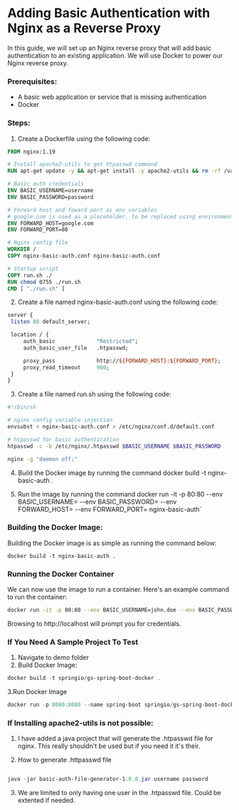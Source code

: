 # Adding Basic Authentication with Nginx as a Reverse Proxy

In this guide, we will set up an Nginx reverse proxy that will add basic authentication to an existing application. We will use Docker to power our Nginx reverse proxy.

### Prerequisites:

- A basic web application or service that is missing authentication
- Docker

### Steps: 
1. Create a Dockerfile using the following code:
``` Dockerfile
FROM nginx:1.19

# Install apache2-utils to get htpasswd command
RUN apt-get update -y && apt-get install -y apache2-utils && rm -rf /var/lib/apt/lists/*

# Basic auth credentials
ENV BASIC_USERNAME=username
ENV BASIC_PASSWORD=password

# Forward host and foward port as env variables
# google.com is used as a placeholder, to be replaced using environment variables
ENV FORWARD_HOST=google.com
ENV FORWARD_PORT=80

# Nginx config file
WORKDIR /
COPY nginx-basic-auth.conf nginx-basic-auth.conf

# Startup script
COPY run.sh ./
RUN chmod 0755 ./run.sh
CMD [ "./run.sh" ]
```

2. Create a file named nginx-basic-auth.conf using the following code:

``` perl
server {
 listen 80 default_server;

 location / {
     auth_basic             "Restricted";
     auth_basic_user_file   .htpasswd;

     proxy_pass             http://${FORWARD_HOST}:${FORWARD_PORT};
     proxy_read_timeout     900;
 }
}
```

3. Create a file named run.sh using the following code:

``` bash
#!/bin/sh

# nginx config variable injection
envsubst < nginx-basic-auth.conf > /etc/nginx/conf.d/default.conf

# htpasswd for basic authentication
htpasswd -c -b /etc/nginx/.htpasswd $BASIC_USERNAME $BASIC_PASSWORD

nginx -g "daemon off;"
```

4. Build the Docker image by running the command docker build -t nginx-basic-auth .

5. Run the image by running the command docker run -it -p 80:80 --env BASIC_USERNAME=<username> --env BASIC_PASSWORD=<password> --env FORWARD_HOST=<hostname> --env FORWARD_PORT=<port> nginx-basic-auth`

### Building the Docker Image: 
Building the Docker image is as simple as running the command below:

```
docker build -t nginx-basic-auth .
```

### Running the Docker Container
We can now use the image to run a container. Here's an example command to run the container:

``` bash
docker run -it -p 80:80 --env BASIC_USERNAME=john.doe --env BASIC_PASSWORD=myp@ssword! --env FORWARD_HOST=localhost --env FORWARD_PORT=8080 nginx-basic-auth
```

Browsing to http://localhost will prompt you for credentials.

### If You Need A Sample Project To Test
1. Navigate to demo folder
2. Build Docker Image: 
```powershell
docker build -t springio/gs-spring-boot-docker .
```
3.Run Docker Image
```powershell
docker run -p 8080:8080 --name spring-boot springio/gs-spring-boot-docker
```

### If Installing apache2-utils is not possible:

1. I have added a java project that will generate the .htpasswd file for nginx. This really shouldn't be used but if you need it it's their.

2. How to generate .httpasswd file
```powershell

java -jar basic-auth-file-generator-1.0.0.jar username password

```

3. We are limited to only having one user in the .htpasswd file. Could be extented if needed. 
 
